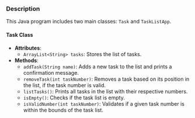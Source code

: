 ### Description
This Java program includes two main classes: `Task` and `TaskListApp`.

#### Task Class
- **Attributes**:
  - `ArrayList<String> tasks`: Stores the list of tasks.
- **Methods**:
  - `addTask(String name)`: Adds a new task to the list and prints a confirmation message.
  - `removeTask(int taskNumber)`: Removes a task based on its position in the list, if the task number is valid.
  - `listTasks()`: Prints all tasks in the list with their respective numbers.
  - `isEmpty()`: Checks if the task list is empty.
  - `isValidNumber(int taskNumber)`: Validates if a given task number is within the bounds of the task list.
